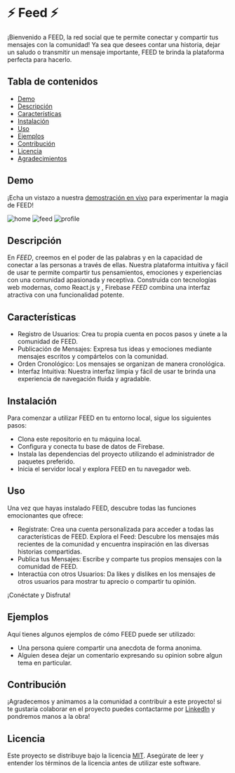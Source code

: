 # ⚡ Feed  ⚡ 

¡Bienvenido a FEED, la red social que te permite conectar y compartir tus mensajes con la comunidad!
Ya sea que desees contar una historia, dejar un saludo o transmitir un mensaje importante, FEED te brinda la plataforma perfecta para hacerlo.

## Tabla de contenidos

- [Demo](#demo)
- [Descripción](#descripción)
- [Características](#características)
- [Instalación](#instalación)
- [Uso](#uso)
- [Ejemplos](#ejemplos)
- [Contribución](#contribución)
- [Licencia](#licencia)
- [Agradecimientos](#agradecimientos)

## Demo

¡Echa un vistazo a nuestra [demostración en vivo](https://feed-social-network-react.vercel.app) para experimentar la magia de FEED!

![home](https://github.com/GermanPagano/feed-socialNetwork-React/assets/80891761/2788d68f-94d7-409c-8e3a-cfce3158a7b8)
![feed](https://github.com/GermanPagano/feed-socialNetwork-React/assets/80891761/f4ad60c5-2481-477c-b61b-49a252b90afc)
![profile](https://github.com/GermanPagano/feed-socialNetwork-React/assets/80891761/e6d580b8-bcc1-4cf3-a5c3-3e4c1d203f75)


## Descripción

En *FEED*, creemos en el poder de las palabras y en la capacidad de conectar a las personas a través de ellas. 
Nuestra plataforma intuitiva y fácil de usar te permite compartir tus pensamientos, emociones y experiencias con una comunidad apasionada y receptiva.
Construida con tecnologías web modernas, como React.js y , Firebase *FEED* combina una interfaz atractiva con una funcionalidad potente. 




## Características

- Registro de Usuarios: Crea tu propia cuenta en pocos pasos y únete a la comunidad de FEED.
- Publicación de Mensajes: Expresa tus ideas y emociones mediante mensajes escritos y compártelos con la comunidad.
- Orden Cronológico: Los mensajes se organizan de manera cronológica.
- Interfaz Intuitiva: Nuestra interfaz limpia y fácil de usar te brinda una experiencia de navegación fluida y agradable.

## Instalación

Para comenzar a utilizar FEED en tu entorno local, sigue los siguientes pasos:

- Clona este repositorio en tu máquina local.
- Configura y conecta tu base de datos de Firebase.
- Instala las dependencias del proyecto utilizando el administrador de paquetes preferido.
- Inicia el servidor local y explora FEED en tu navegador web.

## Uso

Una vez que hayas instalado FEED, descubre todas las funciones emocionantes que ofrece:

- Regístrate: Crea una cuenta personalizada para acceder a todas las características de FEED.
Explora el Feed: Descubre los mensajes más recientes de la comunidad y encuentra inspiración en las diversas historias compartidas.
- Publica tus Mensajes: Escribe y comparte tus propios mensajes con la comunidad de FEED.
- Interactúa con otros Usuarios: Da likes y dislikes en los mensajes de otros usuarios para mostrar tu aprecio o compartir tu opinión.

¡Conéctate y Disfruta!

## Ejemplos

Aquí tienes algunos ejemplos de cómo FEED puede ser utilizado:

- Una persona quiere compartir una anecdota de forma anonima.
- Alguien desea dejar un comentario expresando su opinion sobre algun tema en particular.

## Contribución

¡Agradecemos y animamos a la comunidad a contribuir a este proyecto!
si te gustaria colaborar en el proyecto puedes contactarme por [LinkedIn](https://www.linkedin.com/in/gerhpagano/) y pondremos manos a la obra!

## Licencia

Este proyecto se distribuye bajo la licencia [MIT](./LICENSE). Asegúrate de leer y entender los términos de la licencia antes de utilizar este software.
